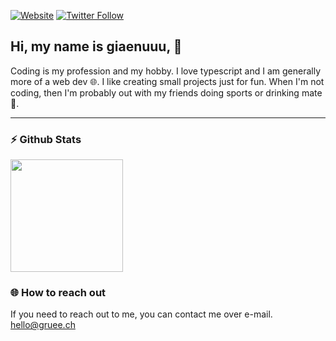 [![Website](https://img.shields.io/website?label=giaenuuu.dev&style=for-the-badge&url=https%3A%2F%2Fgiaenuuu.dev)](https://giaenuuu.dev/)
[![Twitter Follow](https://img.shields.io/twitter/follow/giaenuuu?color=1DA1F2&logo=twitter&style=for-the-badge)](https://twitter.com/intent/follow?original_referer=https%3A%2F%2Fgithub.com%2Fxgiaenuuu&screen_name=giaenuuu)

## Hi, my name is giaenuuu, 👋

Coding is my profession and my hobby. I love typescript and I am generally more of a web dev 🌐. I like creating small projects just for fun. When I'm not coding, then I'm probably out with my friends doing sports or drinking mate 🍵. 

---

### ⚡ Github Stats
 
<img height="180em" src="https://github-readme-stats.vercel.app/api?username=giaenuuu&show_icons=true&theme=light&count_private=true)](https://github.com/xgiaenuuu/)">

### 🌐 How to reach out

If you need to reach out to me, you can contact me over e-mail. [hello@gruee.ch](mailto:hello@gruee.ch)




